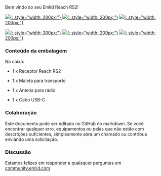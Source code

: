 Bem vindo ao seu Emlid Reach RS2!

  [![](img/reachrs2/Quickstart.png){: style="width: 200px;"} ](quickstart.md)
  [![](img/reachrs2/Tutorials.png){: style="width: 200px;"}](tutorials.md)
  [![](img/reachrs2/ReachView.png){: style="width: 200px;"}](common/reachview)

  [![](img/reachrs2/Placement.png){: style="width: 200px;"} ](placement.md)
  [![](img/reachrs2/Power-supply.png){: style="width: 200px;"}](power-supply.md)
  [![](img/reachrs2/Specs.png){: style="width: 200px;"}](specs.md)

### Conteúdo da embalagem

Na caixa:

* 1 x Receptor Reach RS2 

* 1 x Maleta para transporte

* 1 x Antena para rádio

* 1 x Cabo USB-C

### Colaboração

Este documento pode ser editado no GitHub no markdown. Se você encontrar qualquer erro, equipamentos ou pelas que não estão com descrições suficientes, simplesmente abra um chamado ou contribua enviando uma solicitação.

### Discussão

Estamos felizes em responder a quaisquer perguntas em [community.emlid.com](http://community.emlid.com)
